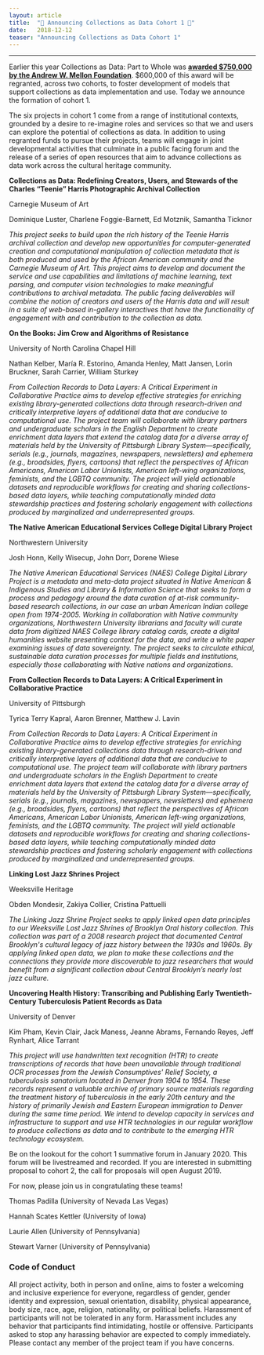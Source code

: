 ```yaml
---
layout: article
title:  "👋 Announcing Collections as Data Cohort 1 👋"
date:   2018-12-12 
teaser: "Announcing Collections as Data Cohort 1"
---
```

---
Earlier this year Collections as Data: Part to Whole was [**awarded $750,000 by the Andrew W. Mellon Foundation**](https://collectionsasdata.github.io/part2whole/mellon/). $600,000 of this award will be regranted, across two cohorts, to foster development of models that support collections as data implementation and use. Today we announce the formation of cohort 1.  

The six projects in cohort 1 come from a range of institutional contexts, grounded by a desire to re-imagine roles and services so that we and users can explore the potential of collections as data. In addition to using regranted funds to pursue their projects, teams will engage in joint developmental activities that culminate in a public facing forum and the release of a series of open resources that aim to advance collections as data work across the cultural heritage community. 

**Collections as Data: Redefining Creators, Users, and Stewards of the Charles “Teenie” Harris Photographic Archival Collection**

Carnegie Museum of Art

Dominique Luster, Charlene Foggie-Barnett, Ed Motznik, Samantha Ticknor

*This project seeks to build upon the rich history of the Teenie Harris archival collection and develop new opportunities for computer-generated creation and computational manipulation of collection metadata that is both produced and used by the African American community and the Carnegie Museum of Art. This project aims to develop and document the service and use capabilities and limitations of machine learning, text parsing, and computer vision technologies to make meaningful contributions to archival metadata. The public facing deliverables will combine the notion of creators and users of the Harris data and will result in a suite of web-based in-gallery interactives that have the functionality of engagement with and contribution to the collection as data.*

**On the Books: Jim Crow and Algorithms of Resistance**

University of North Carolina Chapel Hill

Nathan Kelber, María R. Estorino, Amanda Henley, Matt Jansen, Lorin Bruckner, Sarah Carrier, William Sturkey

*From Collection Records to Data Layers: A Critical Experiment in Collaborative Practice aims to develop effective strategies for enriching existing library-generated collections data through research-driven and critically interpretive layers of additional data that are conducive to computational use. The project team will collaborate with library partners and undergraduate scholars in the English Department to create enrichment data layers that extend the catalog data for a diverse array of materials held by the University of Pittsburgh Library System—specifically, serials (e.g., journals, magazines, newspapers, newsletters) and ephemera (e.g., broadsides, flyers, cartoons) that reflect the perspectives of African Americans, American Labor Unionists, American left-wing organizations, feminists, and the LGBTQ community. The project will yield actionable datasets and reproducible workflows for creating and sharing collections-based data layers, while teaching computationally minded data stewardship practices and fostering scholarly engagement with collections produced by marginalized and underrepresented groups.*

**The Native American Educational Services College Digital Library Project**

Northwestern University

Josh Honn, Kelly Wisecup, John Dorr, Dorene Wiese

*The Native American Educational Services (NAES) College Digital Library Project is a metadata and meta-data project situated in Native American & Indigenous Studies and Library & Information Science that seeks to form a process and pedagogy around the data curation of at-risk community-based research collections, in our case an urban American Indian college open from 1974-2005. Working in collaboration with Native community organizations, Northwestern University librarians and faculty will curate data from digitized NAES College library catalog cards, create a digital humanities website presenting context for the data, and write a white paper examining issues of data sovereignty.  The project seeks to circulate ethical, sustainable data curation processes for multiple fields and institutions, especially those collaborating with Native nations and organizations.*

**From Collection Records to Data Layers: A Critical Experiment in Collaborative Practice**

University of Pittsburgh

Tyrica Terry Kapral, Aaron Brenner, Matthew J. Lavin

*From Collection Records to Data Layers: A Critical Experiment in Collaborative Practice aims to develop effective strategies for enriching existing library-generated collections data through research-driven and critically interpretive layers of additional data that are conducive to computational use. The project team will collaborate with library partners and undergraduate scholars in the English Department to create enrichment data layers that extend the catalog data for a diverse array of materials held by the University of Pittsburgh Library System—specifically, serials (e.g., journals, magazines, newspapers, newsletters) and ephemera (e.g., broadsides, flyers, cartoons) that reflect the perspectives of African Americans, American Labor Unionists, American left-wing organizations, feminists, and the LGBTQ community. The project will yield actionable datasets and reproducible workflows for creating and sharing collections-based data layers, while teaching computationally minded data stewardship practices and fostering scholarly engagement with collections produced by marginalized and underrepresented groups.*

**Linking Lost Jazz Shrines Project**

Weeksville Heritage

Obden Mondesir, Zakiya Collier, Cristina Pattuelli

*The Linking Jazz Shrine Project seeks to apply linked open data principles to our Weeksville Lost Jazz Shrines of Brooklyn Oral history collection. This collection was part of a 2008 research project that documented Central Brooklyn's cultural legacy of jazz history between the 1930s and 1960s. By applying linked open data, we plan to make these collections and the connections they provide more discoverable to jazz researchers that would benefit from a significant collection about Central Brooklyn’s nearly lost jazz culture.*

**Uncovering Health History: Transcribing and Publishing Early Twentieth-Century Tuberculosis Patient Records as Data**

University of Denver

Kim Pham, Kevin Clair, Jack Maness, Jeanne Abrams, Fernando Reyes, Jeff Rynhart, Alice Tarrant

*This project will use handwritten text recognition (HTR) to create transcriptions of records that have been unavailable through traditional OCR processes from the Jewish Consumptives' Relief Society, a tuberculosis sanatorium located in Denver from 1904 to 1954. These records represent a valuable archive of primary source materials regarding the treatment history of tuberculosis in the early 20th century and the history of primarily Jewish and Eastern European immigration to Denver during the same time period. We intend to develop capacity in services and infrastructure to support and use HTR technologies in our regular workflow to produce collections as data and to contribute to the emerging HTR technology ecosystem.*

Be on the lookout for the cohort 1 summative forum in January 2020. This forum will be livestreamed and recorded. If you are interested in submitting proposal to cohort 2, the call for proposals will open August 2019. 

For now, please join us in congratulating these teams! 

Thomas Padilla (University of Nevada Las Vegas)

Hannah Scates Kettler (University of Iowa)

Laurie Allen (University of Pennsylvania)

Stewart Varner (University of Pennsylvania)

### Code of Conduct

All project activity, both in person and online, aims to foster a welcoming and inclusive experience for everyone, regardless of gender, gender identity and expression, sexual orientation, disability, physical appearance, body size, race, age, religion, nationality, or political beliefs. Harassment of participants will not be tolerated in any form. Harassment includes any behavior that participants find intimidating, hostile or offensive. Participants asked to stop any harassing behavior are expected to comply immediately. Please contact any member of the project team if you have concerns.
